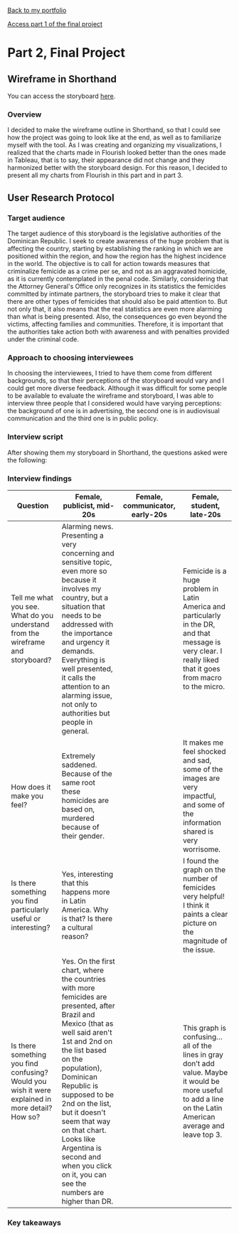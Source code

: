 [Back to my portfolio](/README.md)

[Access part 1 of the final project](/final_project_part1.md)


# Part 2, Final Project

## Wireframe in Shorthand

You can access the storyboard [here](https://preview.shorthand.com/o9sHPM63pOEIC9Er).

### Overview

I decided to make the wireframe outline in Shorthand, so that I could see how the project was going to look like at the end, as well as to familiarize myself with the tool. As I was creating and organizing my visualizations, I realized that the charts made in Flourish looked better than the ones made in Tableau, that is to say, their appearance did not change and they harmonized better with the storyboard design. For this reason, I decided to present all my charts from Flourish in this part and in part 3.

## User Research Protocol

### Target audience
The target audience of this storyboard is the legislative authorities of the Dominican Republic. I seek to create awareness of the huge problem that is affecting the country, starting by establishing the ranking in which we are positioned within the region, and how the region has the highest incidence in the world. The objective is to call for action towards measures that criminalize femicide as a crime per se, and not as an aggravated homicide, as it is currently contemplated in the penal code. Similarly, considering that the Attorney General's Office only recognizes in its statistics the femicides committed by intimate partners, the storyboard tries to make it clear that there are other types of femicides that should also be paid attention to. But not only that, it also means that the real statistics are even more alarming than what is being presented. Also, the consequences go even beyond the victims, affecting families and communities. Therefore, it is important that the authorities take action both with awareness and with penalties provided under the criminal code.

### Approach to choosing interviewees
In choosing the interviewees, I tried to have them come from different backgrounds, so that their perceptions of the storyboard would vary and I could get more diverse feedback. Although it was difficult for some people to be available to evaluate the wireframe and storyboard, I was able to interview three people that I considered would have varying perceptions: the background of one is in advertising, the second one is in audiovisual communication and the third one is in public policy. 

### Interview script
After showing them my storyboard in Shorthand, the questions asked were the following:


### Interview findings

| Question | Female, publicist, mid-20s | Female, communicator, early-20s | Female, student, late-20s |
| ----------- | -------------------------- | ------------------------------- | ------------------------- |
| Tell me what you see. What do you understand from the wireframe and storyboard? | Alarming news. Presenting a very concerning and sensitive topic, even more so because it involves my country, but a situation that needs to be addressed with the importance and urgency it demands. Everything is well presented, it calls the attention to an alarming issue, not only to authorities but people in general.|        | Femicide is a huge problem in Latin America and particularly in the DR, and that message is very clear. I really liked that it goes from macro to the micro. |
| How does it make you feel? | Extremely saddened. Because of the same root these homicides are based on, murdered because of their gender. |  | It makes me feel shocked and sad, some of the images are very impactful, and some of the information shared is very worrisome. |
| Is there something you find particularly useful or interesting? | Yes, interesting that this happens more in Latin America. Why is that? Is there a cultural reason? |     | I found the graph on the number of femicides very helpful! I think it paints a clear picture on the magnitude of the issue. |
| Is there something you find confusing? Would you wish it were explained in more detail? How so? | Yes. On the first chart, where the countries with more femicides are presented, after Brazil and Mexico (that as well said aren't 1st and 2nd on the list based on the population), Dominican Republic is supposed to be 2nd on the list, but it doesn't seem that way on that chart. Looks like Argentina is second and when you click on it, you can see the numbers are higher than DR. |   | This graph is confusing… all of the lines in gray don’t add value. Maybe it would be more useful to add a line on the Latin American average and leave top 3. | 

### Key takeaways
